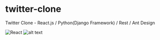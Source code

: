# twitter-clone
Twitter Clone - React.js / Python(Django Framework) / Rest / Ant Design 

![React](https://cdn4.iconfinder.com/data/icons/logos-3/600/React.js_logo-128.png)    ![alt text](https://cdn4.iconfinder.com/data/icons/scripting-and-programming-languages/512/660277-Python_logo-128.png)

